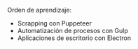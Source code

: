 Orden de aprendizaje:
- Scrapping con Puppeteer
- Automatización de procesos con Gulp
- Aplicaciones de escritorio con Electron